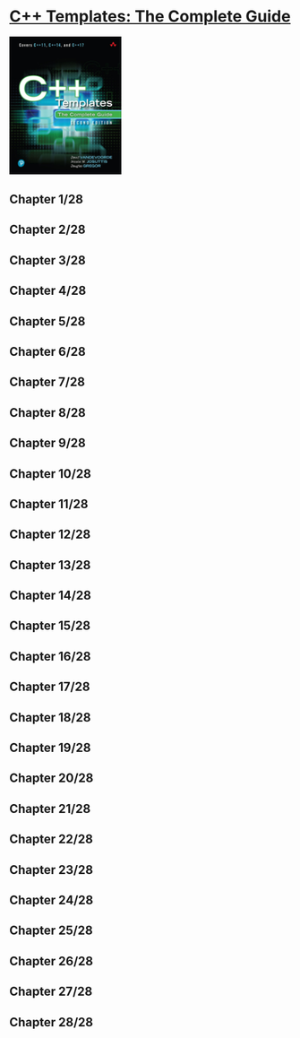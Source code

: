 # [C++ Templates: The Complete Guide](https://www.amazon.com/C-Templates-Complete-Guide-2nd/dp/0321714121/ref=d_pd_sbs_sccl_2_2/135-3266014-6825219?pd_rd_w=ewZjh&content-id=amzn1.sym.3676f086-9496-4fd7-8490-77cf7f43f846&pf_rd_p=3676f086-9496-4fd7-8490-77cf7f43f846&pf_rd_r=966WN94GR90F4568NW8V&pd_rd_wg=txJKV&pd_rd_r=a9a546bf-a597-4086-9461-f244251580f6&pd_rd_i=0321714121&psc=1)
<img alt="9780321714121" src="../covers/9780321714121.jpg" width="200"/>


## Chapter 1/28
## Chapter 2/28
## Chapter 3/28
## Chapter 4/28
## Chapter 5/28
## Chapter 6/28
## Chapter 7/28
## Chapter 8/28
## Chapter 9/28
## Chapter 10/28
## Chapter 11/28
## Chapter 12/28
## Chapter 13/28
## Chapter 14/28
## Chapter 15/28
## Chapter 16/28
## Chapter 17/28
## Chapter 18/28
## Chapter 19/28
## Chapter 20/28
## Chapter 21/28
## Chapter 22/28
## Chapter 23/28
## Chapter 24/28
## Chapter 25/28
## Chapter 26/28
## Chapter 27/28
## Chapter 28/28
